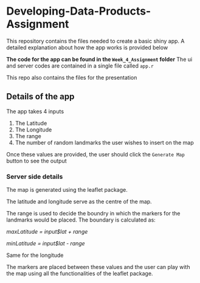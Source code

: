 # Developing-Data-Products-Assignment
This repository contains the files needed to create a basic shiny app.
A detailed explanation about how the app works is provided below

**The code for the app can be found in the `Week_4_Assignment` folder**
The ui and server codes are contained in a single file called `app.r`

This repo also contains the files for the presentation

## Details of the app

The app takes 4 inputs 
1. The Latitude
2. The Longitude
3. The range
4. The number of random landmarks the user wishes to insert on the map

Once these values are provided, the user should click the `Generate Map` button to see the output

### Server side details
The map is generated using the leaflet package.

The latitude and longitude serve as the centre of the map.

The range is used to decide the boundry in which the markers for the landmarks would be placed.
The boundary is calculated as:

*maxLatitude = input$lat + range*

*minLatitude = input$lat - range*

Same for the longitude

The markers are placed between these values and the user can play with the map using all the functionalities of the leaflet package.
